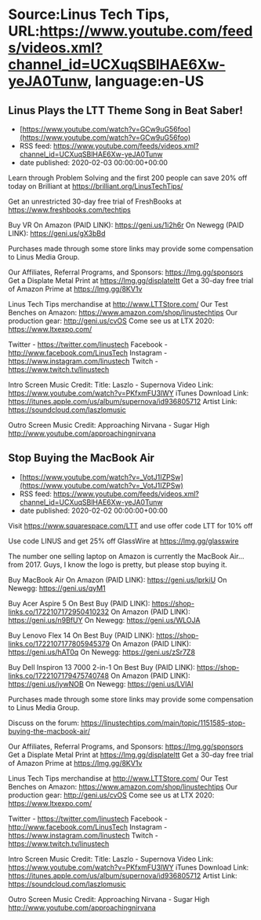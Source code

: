 # Source:Linus Tech Tips, URL:https://www.youtube.com/feeds/videos.xml?channel_id=UCXuqSBlHAE6Xw-yeJA0Tunw, language:en-US

## Linus Plays the LTT Theme Song in Beat Saber!
 - [https://www.youtube.com/watch?v=GCw9uG56foo](https://www.youtube.com/watch?v=GCw9uG56foo)
 - RSS feed: https://www.youtube.com/feeds/videos.xml?channel_id=UCXuqSBlHAE6Xw-yeJA0Tunw
 - date published: 2020-02-03 00:00:00+00:00

Learn through Problem Solving and the first 200 people can save 20% off today on Brilliant at https://brilliant.org/LinusTechTips/

Get an unrestricted 30-day free trial of FreshBooks at https://www.freshbooks.com/techtips

Buy VR
On Amazon (PAID LINK): https://geni.us/1i2h6r
On Newegg (PAID LINK): https://geni.us/gX3bBd

Purchases made through some store links may provide some compensation to Linus Media Group.

Our Affiliates, Referral Programs, and Sponsors: https://lmg.gg/sponsors
Get a Displate Metal Print at https://lmg.gg/displateltt
Get a 30-day free trial of Amazon Prime at https://lmg.gg/8KV1v

Linus Tech Tips merchandise at http://www.LTTStore.com/ 
Our Test Benches on Amazon: https://www.amazon.com/shop/linustechtips 
Our production gear: http://geni.us/cvOS
Come see us at LTX 2020: https://www.ltxexpo.com/

Twitter - https://twitter.com/linustech
Facebook - http://www.facebook.com/LinusTech
Instagram - https://www.instagram.com/linustech
Twitch - https://www.twitch.tv/linustech 

Intro Screen Music Credit:
Title: Laszlo - Supernova
Video Link: https://www.youtube.com/watch?v=PKfxmFU3lWY
iTunes Download Link: https://itunes.apple.com/us/album/supernova/id936805712
Artist Link: https://soundcloud.com/laszlomusic

Outro Screen Music Credit: Approaching Nirvana - Sugar High http://www.youtube.com/approachingnirvana

## Stop Buying the MacBook Air
 - [https://www.youtube.com/watch?v=_VotJ1IZPSw](https://www.youtube.com/watch?v=_VotJ1IZPSw)
 - RSS feed: https://www.youtube.com/feeds/videos.xml?channel_id=UCXuqSBlHAE6Xw-yeJA0Tunw
 - date published: 2020-02-02 00:00:00+00:00

Visit https://www.squarespace.com/LTT and use offer code LTT for 10% off

Use code LINUS and get 25% off GlassWire at https://lmg.gg/glasswire

The number one selling laptop on Amazon is currently the MacBook Air… from 2017. Guys, I know the logo is pretty, but please stop buying it. 

Buy MacBook Air 
On Amazon (PAID LINK): https://geni.us/lprkiU 
On Newegg: https://geni.us/qyM1 

Buy Acer Aspire 5
On Best Buy (PAID LINK): https://shop-links.co/1722107172950410232
On Amazon (PAID LINK): https://geni.us/n9BfUY 
On Newegg: https://geni.us/WLOJA 

Buy Lenovo Flex 14
On Best Buy (PAID LINK): https://shop-links.co/1722107177805945379
On Amazon (PAID LINK): https://geni.us/hAT0q 
On Newegg: https://geni.us/zSr7Z8 

Buy Dell Inspiron 13 7000 2-in-1
On Best Buy (PAID LINK): https://shop-links.co/1722107179475740748
On Amazon (PAID LINK): https://geni.us/iywNOB 
On Newegg: https://geni.us/LVlAI 

Purchases made through some store links may provide some compensation to Linus Media Group.

Discuss on the forum: https://linustechtips.com/main/topic/1151585-stop-buying-the-macbook-air/

Our Affiliates, Referral Programs, and Sponsors: https://lmg.gg/sponsors
Get a Displate Metal Print at https://lmg.gg/displateltt
Get a 30-day free trial of Amazon Prime at https://lmg.gg/8KV1v

Linus Tech Tips merchandise at http://www.LTTStore.com/ 
Our Test Benches on Amazon: https://www.amazon.com/shop/linustechtips 
Our production gear: http://geni.us/cvOS
Come see us at LTX 2020: https://www.ltxexpo.com/

Twitter - https://twitter.com/linustech
Facebook - http://www.facebook.com/LinusTech
Instagram - https://www.instagram.com/linustech
Twitch - https://www.twitch.tv/linustech 

Intro Screen Music Credit:
Title: Laszlo - Supernova
Video Link: https://www.youtube.com/watch?v=PKfxmFU3lWY
iTunes Download Link: https://itunes.apple.com/us/album/supernova/id936805712
Artist Link: https://soundcloud.com/laszlomusic

Outro Screen Music Credit: Approaching Nirvana - Sugar High http://www.youtube.com/approachingnirvana


